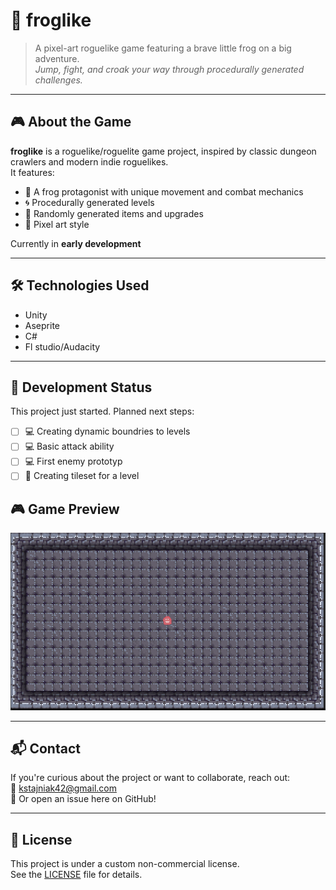 # 🐸 froglike

> A pixel-art roguelike game featuring a brave little frog on a big adventure.  
> *Jump, fight, and croak your way through procedurally generated challenges.*

---

## 🎮 About the Game

**froglike** is a roguelike/roguelite game project, inspired by classic dungeon crawlers and modern indie roguelikes.  
It features:
- 🐸 A frog protagonist with unique movement and combat mechanics
- 🌀 Procedurally generated levels
- 🧪 Randomly generated items and upgrades
- 🎨 Pixel art style

Currently in **early development**

---

## 🛠️ Technologies Used

- Unity
- Aseprite
- C#
- Fl studio/Audacity

---

## 📅 Development Status

This project just started.
Planned next steps:
- [ ] 💻 Creating dynamic boundries to levels
- [ ] 💻 Basic attack ability
- [ ] 💻 First enemy prototyp
- [ ] 🎨 Creating tileset for a level

## 🎮 Game Preview
![First Preview](img/progress2.png)

---

## 📬 Contact

If you're curious about the project or want to collaborate, reach out:  
📧 kstajniak42@gmail.com  
🐸 Or open an issue here on GitHub!

---

## 📄 License

This project is under a custom non-commercial license.  
See the [LICENSE](./LICENSE) file for details.
